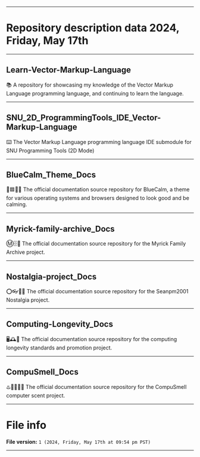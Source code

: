 
***

# Repository description data 2024, Friday, May 17th

---

## Learn-Vector-Markup-Language

📚️ A repository for showcasing my knowledge of the Vector Markup Language programming language, and continuing to learn the language. 

---

## SNU_2D_ProgrammingTools_IDE_Vector-Markup-Language

⌨️ The Vector Markup Language programming language IDE submodule for SNU Programming Tools (2D Mode)

---

## BlueCalm_Theme_Docs

🔵️🟦️🔹️📖️ The official documentation source repository for BlueCalm, a theme for various operating systems and browsers designed to look good and be calming. 

---

## Myrick-family-archive_Docs

Ⓜ️🗄️📖️ The official documentation source repository for the Myrick Family Archive project.

---

## Nostalgia-project_Docs

⭕️👓️🏮️📖️ The official documentation source repository for the Seanpm2001 Nostalgia project.

---

## Computing-Longevity_Docs

🖥️🕰️📖️ The official documentation source repository for the computing longevity standards and promotion project. 

---

## CompuSmell_Docs

♨️👃️🐽️💄️📖️ The official documentation source repository for the CompuSmell computer scent project.

***

# File info

**File version:** `1 (2024, Friday, May 17th at 09:54 pm PST)`

***

